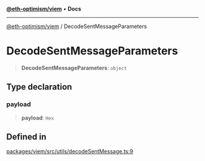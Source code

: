 [**@eth-optimism/viem**](../README.md) • **Docs**

***

[@eth-optimism/viem](../README.md) / DecodeSentMessageParameters

# DecodeSentMessageParameters

> **DecodeSentMessageParameters**: `object`

## Type declaration

### payload

> **payload**: `Hex`

## Defined in

[packages/viem/src/utils/decodeSentMessage.ts:9](https://github.com/ethereum-optimism/ecosystem/blob/9f1518a8b470f51e691a3ccf35afc0dba397076b/packages/viem/src/utils/decodeSentMessage.ts#L9)
